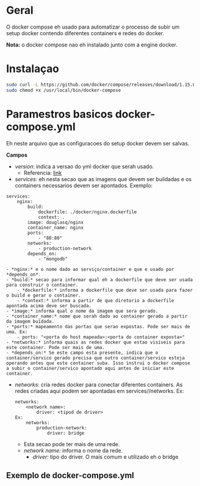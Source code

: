 # Geral
O docker compose eh usado para automatizar o processo de subir um setup docker contendo diferentes containers e redes do docker.

**Nota:** o docker compose nao eh instalado junto com a engine docker.

# Instalaçao
```sh
sudo curl -L https://github.com/docker/compose/releases/download/1.15.0/docker-compose-`uname -s`-`uname -m` -o /usr/local/bin/docker-compose
sudo chmod +x /usr/local/bin/docker-compose
```

# Paramestros basicos docker-compose.yml
Eh neste arquivo que as configuracoes do setup docker devem ser salvas.

**Campos**
- *version*: indica a versao do yml docker que serah usado.
    - Referencia: [link](https://docs.docker.com/compose/compose-file/compose-versioning/)
- *services:* eh nesta secao que as imagens que devem ser buildadas e os containers necessarios devem ser apontados. Exemplo:
```
services:
    nginx:
        build:
            dockerfile: ./docker/nginx.dockerfile
            context: .
        image: douglasq/nginx
        container_name: nginx
        ports:
            - "80:80"
        networks: 
            - production-network
        depends_on:
            - "mongodb"
```
    - *nginx:* e o nome dado ao serviço/container e que e usado por *depends_on*.
    - *build:* secao para informar qual eh a dockerfile que deve ser usada para construir o container.
        - *dockerfile:* informa a dockerfile que deve ser usada para fazer o build e gerar o container.
        - *context:* informa a partir de que diretorio a dockerfile apontada acima deve ser buscada.
    - *image:* informa qual o nome da imagem que sera gerado.
    - *container_name:* nome que serah dado ao container gerado a partir da imagem buidada.
    - *ports:* mapeamento das portas que serao expostas. Pode ser mais de uma. Ex:
        - ports: "<porta do host mapeada>:<porta do container exposta>"
    - *networks:* informa quais as redes docker que estao visiveis para este container. Pode ser mais de uma.
    - *depends_on:* Se este campo esta presente, indica que o container/servico gerado precisa que outro container/servico esteja operando antes que este container suba. Isso instrui o docker compose a subir o container/servico apontado aqui antes de iniciar este container.
- *networks*: cria redes docker para conectar diferentes containers. As redes criadas aqui podem ser apontadas em services/<image name>/networks.
Ex:
    ```
    networks: 
        <network name>:
            driver: <tipod de driver>
    Ex:
        networks: 
            production-network:
                driver: bridge
    ```
    - Esta secao pode ter mais de uma rede.
    - *network name:* informa o nome da rede.
        - *driver:* tipo do driver. O mais comum e utilizado eh o bridge

## Exemplo de docker-compose.yml
